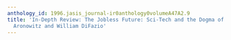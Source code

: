 ```yaml
---
anthology_id: 1996.jasis_journal-ir0anthology0volumeA47A2.9
title: 'In-Depth Review: The Jobless Future: Sci-Tech and the Dogma of Work, by Stanley
  Aronowitz and William DiFazio'
---
```

